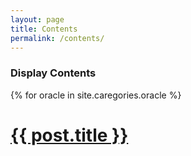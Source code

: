```yaml
---
layout: page
title: Contents
permalink: /contents/
---
```


### Display Contents

 {% for oracle in site.caregories.oracle %}
 <h1><a href="{{ site.baseurl }}{{ post.url }}">{{ post.title }}</a></h1>
